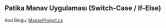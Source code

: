 ## Patika Manav Uygulaması (Switch-Case / If-Else)

Kod Bloğu: [ManavProject.cs](https://github.com/batuhan-uzun/ManavUygulamasi/blob/master/ManavProject.cs)
